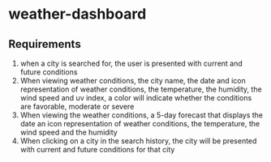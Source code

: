 # weather-dashboard

## Requirements

1. when a city is searched for, the user is presented with current and future conditions
2. When viewing weather conditions, the city name, the date and icon representation of weather conditions, the temperature, the humidity, the wind speed and uv index, a color will indicate whether the conditions are favorable, moderate or severe
3. When viewing the weather conditions, a 5-day forecast that displays the date an icon representation of weather conditions, the temperature, the wind speed and the humidity
4. When clicking on a city in the search history, the city will be presented with current and future conditions for that city
